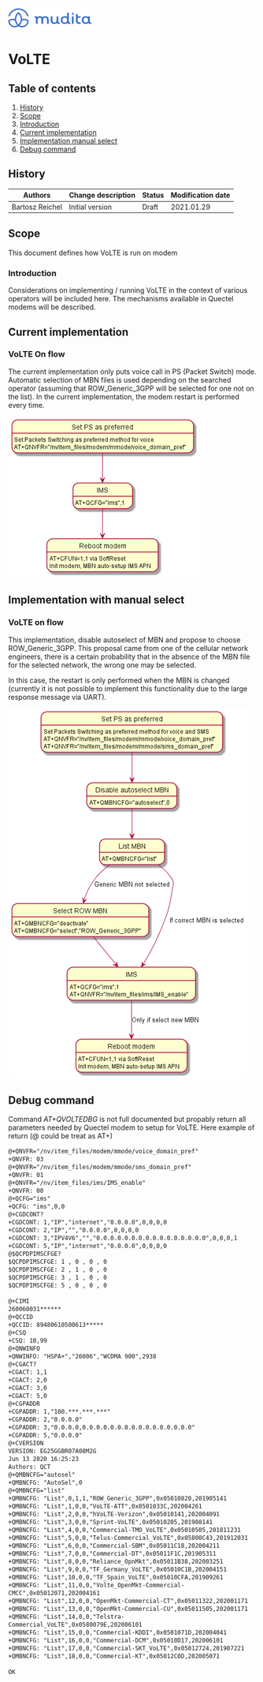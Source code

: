 ![alt text](./Images/mudita_logo.png "MUDITA")

# VoLTE

## Table of contents
1. [History](#history)
2. [Scope](#scope)
3. [Introduction](#introduction)
4. [Current implementation](#current-implementation)
5. [Implementation manual select](#implementation-with-manual-select)
6. [Debug command](#debug-command)


## History

| Authors           | Change description        | Status | Modification date |
| ----------------- | ------------------------- | ------ | ----------------- |
| Bartosz Reichel | Initial version           | Draft  | 2021.01.29        |


## Scope
This document defines how VoLTE is run on modem


### Introduction

Considerations on implementing / running VoLTE in the context of various operators will be included here. 
The mechanisms available in Quectel modems will be described.


## Current implementation

### VoLTE On flow

The current implementation only puts voice call in PS (Packet Switch) mode. Automatic selection of MBN files is used depending on the searched operator (assuming that ROW_Generic_3GPP will be selected for one not on the list). In the current implementation, the modem restart is performed every time. 

![alt text](./Images/current_volte_on.png "Current VoLTE")

## Implementation with manual select

### VoLTE on flow

This implementation, disable autoselect of MBN and propose to choose ROW_Generic_3GPP.
This proposal came from one of the cellular network engineers, there is a certain probability that in the absence of the MBN file for the selected network, the wrong one may be selected. 

In this case, the restart is only performed when the MBN is changed (currently it is not possible to implement this functionality due to the large response message via UART). 

![alt text](./Images/volte_on.png "Current VoLTE")

## Debug command

Command *AT+QVOLTEDBG* is not full documented but propably return all parameters needed by Quectel modem to setup for VoLTE.
Here example of return (@ could be treat as AT+)

```
@+QNVFR="/nv/item_files/modem/mmode/voice_domain_pref"
+QNVFR: 03
@+QNVFR="/nv/item_files/modem/mmode/sms_domain_pref"
+QNVFR: 01
@+QNVFR="/nv/item_files/ims/IMS_enable"
+QNVFR: 00
@+QCFG="ims"
+QCFG: "ims",0,0
@+CGDCONT?
+CGDCONT: 1,"IP","internet","0.0.0.0",0,0,0,0
+CGDCONT: 2,"IP","","0.0.0.0",0,0,0,0
+CGDCONT: 3,"IPV4V6","","0.0.0.0.0.0.0.0.0.0.0.0.0.0.0.0",0,0,0,1
+CGDCONT: 5,"IP","internet","0.0.0.0",0,0,0,0
@$QCPDPIMSCFGE?
$QCPDPIMSCFGE: 1 , 0 , 0 , 0
$QCPDPIMSCFGE: 2 , 1 , 0 , 0
$QCPDPIMSCFGE: 3 , 1 , 0 , 0
$QCPDPIMSCFGE: 5 , 0 , 0 , 0

@+CIMI
260060031******
@+QCCID
+QCCID: 89480610500613*****
@+CSQ
+CSQ: 10,99
@+QNWINFO
+QNWINFO: "HSPA+","26006","WCDMA 900",2938
@+CGACT?
+CGACT: 1,1
+CGACT: 2,0
+CGACT: 3,0
+CGACT: 5,0
@+CGPADDR
+CGPADDR: 1,"100.***.***.***"
+CGPADDR: 2,"0.0.0.0"
+CGPADDR: 3,"0.0.0.0,0.0.0.0.0.0.0.0.0.0.0.0.0.0.0.0"
+CGPADDR: 5,"0.0.0.0"
@+CVERSION
VERSION: EG25GGBR07A08M2G
Jun 13 2020 16:25:23
Authors: QCT
@+QMBNCFG="autosel"
+QMBNCFG: "AutoSel",0
@+QMBNCFG="list"
+QMBNCFG: "List",0,1,1,"ROW_Generic_3GPP",0x05010820,201905141
+QMBNCFG: "List",1,0,0,"VoLTE-ATT",0x0501033C,202004261
+QMBNCFG: "List",2,0,0,"hVoLTE-Verizon",0x05010141,202004091
+QMBNCFG: "List",3,0,0,"Sprint-VoLTE",0x05010205,201908141
+QMBNCFG: "List",4,0,0,"Commercial-TMO_VoLTE",0x05010505,201811231
+QMBNCFG: "List",5,0,0,"Telus-Commercial_VoLTE",0x05800C43,201912031
+QMBNCFG: "List",6,0,0,"Commercial-SBM",0x05011C18,202004211
+QMBNCFG: "List",7,0,0,"Commercial-DT",0x05011F1C,201905311
+QMBNCFG: "List",8,0,0,"Reliance_OpnMkt",0x05011B38,202003251
+QMBNCFG: "List",9,0,0,"TF_Germany_VoLTE",0x05010C1B,202004151
+QMBNCFG: "List",10,0,0,"TF_Spain_VoLTE",0x05010CFA,201909261
+QMBNCFG: "List",11,0,0,"Volte_OpenMkt-Commercial-CMCC",0x05012071,202004161
+QMBNCFG: "List",12,0,0,"OpenMkt-Commercial-CT",0x05011322,202001171
+QMBNCFG: "List",13,0,0,"OpenMkt-Commercial-CU",0x05011505,202001171
+QMBNCFG: "List",14,0,0,"Telstra-Commercial_VoLTE",0x0580079E,202006101
+QMBNCFG: "List",15,0,0,"Commercial-KDDI",0x0501071D,202004041
+QMBNCFG: "List",16,0,0,"Commercial-DCM",0x05010D17,202006101
+QMBNCFG: "List",17,0,0,"Commercial-SKT_VoLTE",0x05012724,201907221
+QMBNCFG: "List",18,0,0,"Commercial-KT",0x05012C0D,202005071

OK

```
